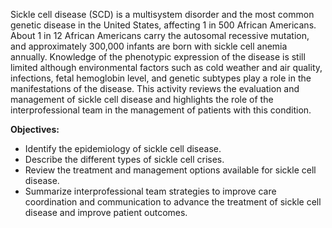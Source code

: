 Sickle cell disease (SCD) is a multisystem disorder and the most common genetic disease in the United States, affecting 1 in 500 African Americans. About 1 in 12 African Americans carry the autosomal recessive mutation, and approximately 300,000 infants are born with sickle cell anemia annually. Knowledge of the phenotypic expression of the disease is still limited although environmental factors such as cold weather and air quality, infections, fetal hemoglobin level, and genetic subtypes play a role in the manifestations of the disease. This activity reviews the evaluation and management of sickle cell disease and highlights the role of the interprofessional team in the management of patients with this condition.

**Objectives:**
- Identify the epidemiology of sickle cell disease.
- Describe the different types of sickle cell crises.
- Review the treatment and management options available for sickle cell disease.
- Summarize interprofessional team strategies to improve care coordination and communication to advance the treatment of sickle cell disease and improve patient outcomes.